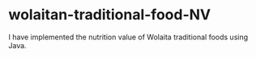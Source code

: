 # wolaitan-traditional-food-NV
I have implemented the nutrition value of Wolaita traditional foods using Java.

